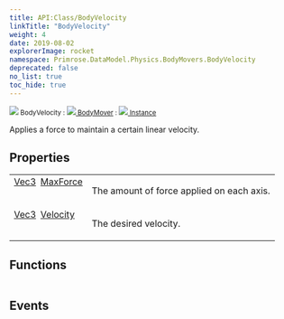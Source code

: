 ```yaml
---
title: API:Class/BodyVelocity
linkTitle: "BodyVelocity"
weight: 4
date: 2019-08-02
explorerImage: rocket
namespace: Primrose.DataModel.Physics.BodyMovers.BodyVelocity
deprecated: false
no_list: true
toc_hide: true
---
```

<small class="inheritance">
<span class="" href="/docs/api-reference/Class/BodyVelocity"><img src="/icons/silk/rocket.png"/>&nbsp;BodyVelocity</span>&nbsp;:&nbsp;<a class="" href="/docs/api-reference/Class/BodyMover"><img src="/icons/silk/rocket.png"/>&nbsp;BodyMover</a>&nbsp;:&nbsp;<a class="" href="/docs/api-reference/Class/Instance"><img src="/icons/silk/default.png"/>&nbsp;Instance</a></small>
<p class="summary">

Applies a force to maintain a certain linear velocity.

</p>
 
## Properties
 
<table class="studiohide">
<tbody>
<tr class="function-row ">
<td style="vertical-align:top;white-space:normal;">
<div>
<a class="type" href="/docs/api-reference/DataType/Vec3">Vec3</a><span class="method-body" style="text-indent: -2em; padding-left: 0.5em"><a class="name" href="MaxForce">MaxForce</a></span></td>
<td style="vertical-align:top;white-space:normal;">
<p>
The amount of force applied on each axis.
</p></td>
</tr>

<tr class="function-row ">
<td style="vertical-align:top;white-space:normal;">
<div>
<a class="type" href="/docs/api-reference/DataType/Vec3">Vec3</a><span class="method-body" style="text-indent: -2em; padding-left: 0.5em"><a class="name" href="Velocity">Velocity</a></span></td>
<td style="vertical-align:top;white-space:normal;">
<p>
The desired velocity.
</p></td>
</tr>

</tbody>
</table>
 
## Functions
 
<table class="studiohide">
<tbody>
</tbody>
</table>
 
## Events
 
<table class="studiohide">
<tbody>
</tbody>
</table>
<b>
</b>
<div class="inheritors">
<ul class="root">
</ul>
</div>
